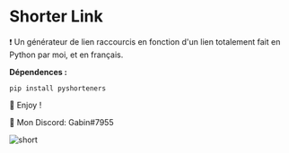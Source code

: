 # Shorter Link
❗ Un générateur de lien raccourcis en fonction d'un lien totalement fait en Python par moi, et en français.

__Dépendences :__

```pip install pyshorteners```

💖 Enjoy !

🎫 Mon Discord: Gabin#7955

![short](https://user-images.githubusercontent.com/79531012/120906816-df440580-c65c-11eb-8667-5b71fee77b9f.png)
